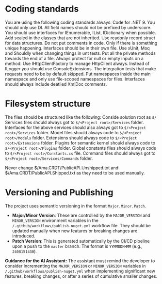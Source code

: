 # Coding standards

You are using the following coding standards always:
Code for .NET 9.
You should only use DI.
All field names should not be prefixed by underscore.
You should use interfaces for IEnumerable, IList, IDictionary when possible.
Add sealed in the classes that are not inherited.
Use readonly record struct for data structures.
Do not put comments in code. Only if there is something unique happening.
Interfaces should be in their own file.
Use xUnit, Moq and Shouldly when changing things in unt tests.
Put all the private methods towards the end of a file.
Always protect for null or empty inputs on a method.
Use IHttpClientFactory to manage HttpClient always.
Instead of ILogger you should use ConsoleExtensions.
The integration tests that make requests need to be by default skipped.
Put namespaces inside the main namespace and only use file-scoped namespaces for files.
Interfaces should always include deatiled XmlDoc comments.

# Filesystem structure

The files should be structured like the following:
Conside solution root as `$/`
Services files should always got to `$/<Project root>/Services` folder.
Interfaces for the above services should also always got to `$/<Project root>/Services` folder.
Model files should always code to `$/<Project root>/Models` folder.
Extensions should always code to `$/<Project root>/Extensions` folder.
Plugins for semantic kernel should always code to `$/<Project root>/Plugins` folder.
Global constants files should always code to `$/<Project root>/Constants.cs` file.
Command files should always got to `$/<Project root>/Services/Commands` folder.

Never change $/Ama.CRDT/PublicAPI.Unshipped.txt and $/Ama.CRDT/PublicAPI.Shipped.txt as they need to be used manually.

# Versioning and Publishing
The project uses semantic versioning in the format `Major.Minor.Patch`.

- **Major/Minor Version**: These are controlled by the `MAJOR_VERSION` and `MINOR_VERSION` environment variables in the `/.github/workflows/publish-nuget.yml` workflow file. They should be updated manually when new features or breaking changes are introduced.
- **Patch Version**: This is generated automatically by the CI/CD pipeline upon a push to the `master` branch. The format is `YYMMDDHHMM` (e.g., `2408151430`).

**Guidance for the AI Assistant:** The assistant must remind the developer to consider incrementing the `MAJOR_VERSION` or `MINOR_VERSION` variables in `/.github/workflows/publish-nuget.yml` when implementing significant new features, breaking changes, or after a series of cumulative smaller changes.